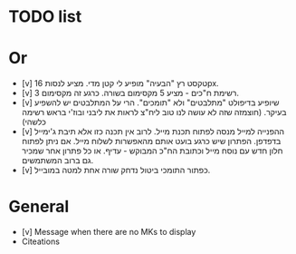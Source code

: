 # TODO list

# Or
- [v] טקסט רץ "הבעיה" מופיע לי קטן מדי. מציע לנסות 16px.
- [v] רשימת ח"כים - מציע 5 מקסימום בשורה. כרגע זה מקסימום 3.
- [v] שיופיע בדיפולט "מתלבטים" ולא "תומכים". הרי על המתלבטים יש להשפיע בעיקר. (חוצמזה שזה לא עושה לנו טוב ליח"צ לראות את ליבני ובוז'י בראש רשימה כלשהי)
- [v] ההפנייה למייל מנסה לפתוח תכנת מייל. לרוב אין תכנה כזו אלא תיבת ג'ימייל בדפדפן. הפתרון שיש כרגע בועט אותם מהאפשרות לשלוח מייל. אם ניתן לפתוח חלון חדש עם נוסח מייל וכתובת הח"כ המבוקש - עדיף. או כל פתרון אחר שמכיר גם ברוב המשתמשים.
- [v] כפתור התומכי ביטול נדחק שורה אחת למטה במובייל.

# General
* [v] Message when there are no MKs to display
* Citeations
